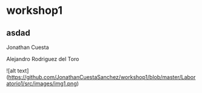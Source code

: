 # workshop1
asdad
---

Jonathan Cuesta

Alejandro Rodriguez del Toro

![alt text] (https://github.com/JonathanCuestaSanchez/workshop1/blob/master/Laboratorio1/src/images/img1.png)
